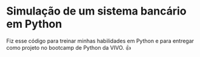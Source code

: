# Simulação de um sistema bancário em Python

Fiz esse código para treinar minhas habilidades em Python e para entregar como projeto no bootcamp de Python da VIVO. 👍

